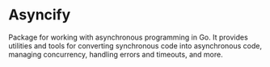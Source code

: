 # Asyncify

Package for working with asynchronous programming in Go. It provides utilities and tools for converting synchronous code into asynchronous code, managing concurrency, handling errors and timeouts, and more.
